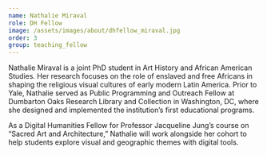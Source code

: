 ```yaml
---
name: Nathalie Miraval
role: DH Fellow
image: /assets/images/about/dhfellow_miraval.jpg
order: 3
group: teaching_fellow
---
```

Nathalie Miraval is a joint PhD student in Art History and African American Studies. Her research focuses on the role of enslaved and free Africans in shaping the religious visual cultures of early modern Latin America. Prior to Yale, Nathalie served as Public Programming and Outreach Fellow at Dumbarton Oaks Research Library and Collection in Washington, DC, where she designed and implemented the institution’s first educational programs.

As a Digital Humanities Fellow for Professor Jacqueline Jung’s course on “Sacred Art and Architecture,” Nathalie will work alongside her cohort to help students explore visual and geographic themes with digital tools.